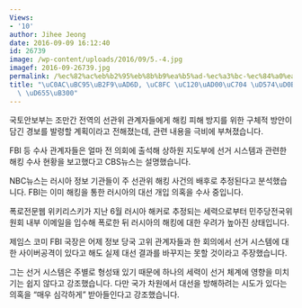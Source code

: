 ```yaml
---
Views:
- '10'
author: Jihee Jeong
date: 2016-09-09 16:12:40
id: 26739
image: /wp-content/uploads/2016/09/5.-4.jpg
imagef: 2016-09-26739.jpg
permalink: /%ec%82%ac%eb%b2%95%eb%8b%b9%ea%b5%ad-%ec%a3%bc-%ec%84%a0%ea%b4%80%ec%9c%84-%ed%95%b4%ed%82%b9-%ec%88%98%ec%82%ac-%ed%99%95%eb%8c%80/
title: "\uC0AC\uBC95\uB2F9\uAD6D, \uC8FC \uC120\uAD00\uC704 \uD574\uD0B9 \uC218\uC0AC\
  \ \uD655\uB300"
---
```


국토안보부는 조만간 전역의 선관위 관계자들에게 해킹 피해 방지를 위한 구체적 방안이 담긴 경보를 발령할 계획이라고 전해졌는데, 관련 내용을 극비에 부쳐졌습니다.

FBI 등 수사 관계자들은 얼마 전 의회에 출석해 상하원 지도부에 선거 시스템과 관련한 해킹 수사 현황을 보고했다고 CBS뉴스는 설명했습니다.

NBC뉴스는 러시아 정보 기관들이 주 선관위 해킹 사건의 배후로 추정된다고 분석했습니다. FBI는 이미 해킹을 통한 러시아의 대선 개입 의혹을 수사 중입니다.

폭로전문웹 위키리스키가 지난 6월 러시아 해커로 추정되는 세력으로부터 민주당전국위원회 내부 이메일을 입수해 폭로한 뒤 러시아의 해킹에 대한 우려가 높아진 상태입니다.

제임스 코미 FBI 국장은 어제 정보 당국 고위 관계자들과 한 회의에서 선거 시스템에 대한 사이버공격이 있다고 해도 실제 대선 결과를 바꾸지는 못할 것이라고 주장했습니다.

그는 선거 시스템은 주별로 형성돼 있기 때문에 하나의 세력이 선거 체계에 영향을 미치기는 쉽지 않다고 강조했습니다. 다만 국가 차원에서 대선을 방해하려는 시도가 있다는 의혹을 “매우 심각하게” 받아들인다고 강조했습니다.